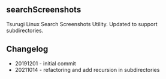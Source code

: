 ## searchScreenshots

Tsurugi Linux Search Screenshots Utility. Updated to support subdirectories.

## Changelog

* 20191201 - initial commit
* 20211014 - refactoring and add recursion in subdirectories

